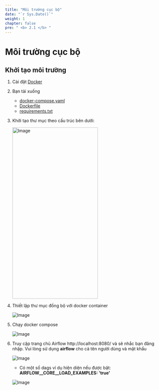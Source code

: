 ```yaml
---
title: "Môi trường cục bộ"
date: "`r Sys.Date()`"
weight: 1
chapter: false
pre: " <b> 2.1 </b> "
---
```


# Môi trường cục bộ

## Khởi tạo môi trường

1. Cài đặt [Docker](https://www.docker.com/)
2. Bạn tải xuống
    - [docker-compose.yaml](/repo_pmt_ws-fcj-003/resources/docker-compose.yaml)
    - [Dockerfile](/repo_pmt_ws-fcj-003/resources/Dockerfile)
    - [requirements.txt](/repo_pmt_ws-fcj-003/resources/requirements.txt)
3. Khởi tạo thư mục theo cấu trúc bên dưới:

   <img alt="Image" height="560" src="/repo_pmt_ws-fcj-003/images/2/1/21-01.png" width="280"/>

4. Thiết lập thư mục đồng bộ với docker container

   ![Image](/repo_pmt_ws-fcj-003/images/2/1/21-02.png)
5. Chạy docker compose

   ![Image](/repo_pmt_ws-fcj-003/images/2/1/21-03.png)
6. Truy cập trang chủ Airflow  http://localhost:8080/ và sẽ nhắc bạn đăng nhập. Vui lòng sử dụng **airflow** cho cả tên
   người dùng và mật khẩu

   ![Image](/repo_pmt_ws-fcj-003/images/2/1/21-04.png)

    - Có một số dags ví dụ hiện diện nếu được bật: **AIRFLOW__CORE__LOAD_EXAMPLES: 'true'**

   ![Image](/repo_pmt_ws-fcj-003/images/2/1/21-02.png)